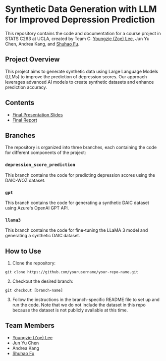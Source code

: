 # Synthetic Data Generation with LLM for Improved Depression Prediction

This repository contains the code and documentation for a course project in STATS C263 at UCLA, created by Team C: [Youngzie (Zoe) Lee](https://youngzielee.github.io/), Jun Yu Chen, Andrea Kang, and [Shuhao Fu](https://fushuhao6.github.io/fushuhao.github.io/).

## Project Overview
This project aims to generate synthetic data using Large Language Models (LLMs) to improve the prediction of depression scores. Our approach leverages advanced AI models to create synthetic datasets and enhance prediction accuracy.

## Contents

- [Final Presentation Slides](https://docs.google.com/presentation/d/1AuKcmJ6BOHA2_Y7Qfd1YHpVUiIo3O1aczWanN6UMaK8/edit?usp=sharing)
- [Final Report](#)

## Branches

The repository is organized into three branches, each containing the code for different components of the project:

### `depression_score_prediction`
This branch contains the code for predicting depression scores using the DAIC-WOZ dataset.

### `gpt`
This branch contains the code for generating a synthetic DAIC dataset using Azure's OpenAI GPT API.

### `llama3`
This branch contains the code for fine-tuning the LLaMA 3 model and generating a synthetic DAIC dataset.

## How to Use

1. Clone the repository:
```
git clone https://github.com/yourusername/your-repo-name.git
```
2. Checkout the desired branch:
```
git checkout [branch-name]
```

3. Follow the instructions in the branch-specific README file to set up and run the code. Note that we do not include the dataset in this repo because the dataset is not publicly available at this time.

## Team Members
- [Youngzie (Zoe) Lee](https://youngzielee.github.io/)
- Jun Yu Chen
- Andrea Kang
- [Shuhao Fu](https://fushuhao6.github.io/fushuhao.github.io/)
